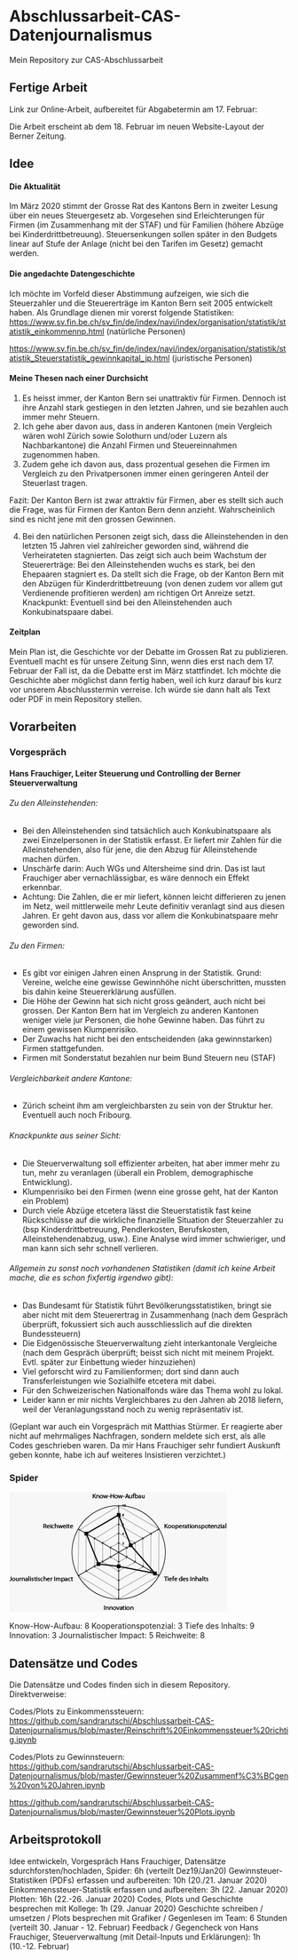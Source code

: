 # Abschlussarbeit-CAS-Datenjournalismus
Mein Repository zur CAS-Abschlussarbeit


## Fertige Arbeit
Link zur Online-Arbeit, aufbereitet für Abgabetermin am 17. Februar: 


Die Arbeit erscheint ab dem 18. Februar im neuen Website-Layout der Berner Zeitung.


## Idee

#### Die Aktualität
Im März 2020 stimmt der Grosse Rat des Kantons Bern in zweiter Lesung über ein neues Steuergesetz ab. Vorgesehen sind Erleichterungen für Firmen (im Zusammenhang mit der STAF) und für Familien (höhere Abzüge bei Kinderdrittbetreuung). Steuersenkungen sollen später in den Budgets linear auf Stufe der Anlage (nicht bei den Tarifen im Gesetz) gemacht werden. 

#### Die angedachte Datengeschichte
Ich möchte im Vorfeld dieser Abstimmung aufzeigen, wie sich die Steuerzahler und die Steuererträge im Kanton Bern seit 2005 entwickelt haben. Als Grundlage dienen mir vorerst folgende Statistiken:
https://www.sv.fin.be.ch/sv_fin/de/index/navi/index/organisation/statistik/statistik_einkommennp.html  (natürliche Personen)

https://www.sv.fin.be.ch/sv_fin/de/index/navi/index/organisation/statistik/statistik_Steuerstatistik_gewinnkapital_jp.html (juristische Personen)


#### Meine Thesen nach einer Durchsicht
1. Es heisst immer, der Kanton Bern sei unattraktiv für Firmen. Dennoch ist ihre Anzahl stark gestiegen in den letzten Jahren, und sie bezahlen auch immer mehr Steuern. 
2. Ich gehe aber davon aus, dass in anderen Kantonen (mein Vergleich wären wohl Zürich sowie Solothurn und/oder Luzern als Nachbarkantone) die Anzahl Firmen und Steuereinnahmen zugenommen haben. 
3. Zudem gehe ich davon aus, dass prozentual gesehen die Firmen im Vergleich zu den Privatpersonen immer einen geringeren Anteil der Steuerlast tragen. 

Fazit: Der Kanton Bern ist zwar attraktiv für Firmen, aber es stellt sich auch die Frage, was für Firmen der Kanton Bern denn anzieht. Wahrscheinlich sind es nicht jene mit den grossen Gewinnen.

4. Bei den natürlichen Personen zeigt sich, dass die Alleinstehenden in den letzten 15 Jahren viel zahlreicher geworden sind, während die Verheirateten stagnierten. Das zeigt sich auch beim Wachstum der Steuererträge: Bei den Alleinstehenden wuchs es stark, bei den Ehepaaren stagniert es. Da stellt sich die Frage, ob der Kanton Bern mit den Abzügen für Kinderdrittbetreuung (von denen zudem vor allem gut Verdienende profitieren werden) am richtigen Ort Anreize setzt. Knackpunkt: Eventuell sind bei den Alleinstehenden auch Konkubinatspaare dabei.


#### Zeitplan
Mein Plan  ist, die Geschichte vor der Debatte im Grossen Rat zu publizieren. Eventuell macht es für unsere Zeitung Sinn, wenn dies erst nach dem 17. Februar der Fall ist, da die Debatte erst im März stattfindet. Ich möchte die Geschichte aber möglichst dann fertig haben, weil ich kurz darauf bis kurz vor unserem Abschlusstermin verreise. Ich würde sie dann halt  als Text oder PDF in mein Repository stellen.


## Vorarbeiten

### Vorgespräch

#### Hans Frauchiger, Leiter Steuerung und Controlling der Berner Steuerverwaltung 
###### Zu den Alleinstehenden: 
- Bei den Alleinstehenden sind tatsächlich auch Konkubinatspaare als zwei Einzelpersonen in der Statistik erfasst. Er liefert mir Zahlen für die Alleinstehenden, also für jene, die den Abzug für Alleinstehende machen dürfen. 
- Unschärfe darin: Auch WGs und Altersheime sind drin. Das ist laut Frauchiger aber vernachlässigbar, es wäre dennoch ein Effekt erkennbar. 
- Achtung: Die Zahlen, die er mir liefert, können leicht differieren zu jenen im Netz, weil mittlerweile mehr Leute definitiv veranlagt sind aus diesen Jahren. Er geht davon aus, dass vor allem die Konkubinatspaare mehr geworden sind. 

###### Zu den Firmen:
- Es gibt vor einigen Jahren einen Ansprung in der Statistik. Grund: Vereine, welche eine gewisse  Gewinnhöhe nicht überschritten, mussten bis dahin keine Steuererklärung ausfüllen. 
- Die Höhe der Gewinn hat sich nicht gross geändert, auch nicht bei grossen. Der Kanton Bern hat im Vergleich zu anderen Kantonen weniger viele jur Personen, die hohe Gewinne haben. Das führt zu einem gewissen Klumpenrisiko. 
- Der Zuwachs hat nicht bei den entscheidenden (aka gewinnstarken) Firmen stattgefunden. 
- Firmen mit Sonderstatut bezahlen nur beim Bund Steuern neu (STAF)

###### Vergleichbarkeit andere Kantone:
- Zürich scheint ihm am vergleichbarsten zu sein von der Struktur her. Eventuell auch noch Fribourg. 


###### Knackpunkte aus seiner Sicht: 
- Die Steuerverwaltung soll effizienter arbeiten, hat aber immer mehr zu tun, mehr zu veranlagen (überall ein Problem, demographische Entwicklung). 
- Klumpenrisiko bei den Firmen (wenn eine grosse geht, hat der Kanton ein Problem)
- Durch viele Abzüge etcetera lässt die Steuerstatistik fast keine Rückschlüsse auf die wirkliche finanzielle Situation der Steuerzahler zu (bsp Kinderdrittbetreuung, Pendlerkosten, Berufskosten, Alleinstehendenabzug, usw.). Eine Analyse wird immer schwieriger, und man kann sich sehr schnell verlieren. 


###### Allgemein zu sonst noch vorhandenen Statistiken (damit ich keine Arbeit mache, die es schon fixfertig irgendwo gibt): 
- Das Bundesamt für Statistik führt Bevölkerungsstatistiken, bringt sie aber nicht mit dem Steuerertrag in Zusammenhang (nach dem Gespräch überprüft, fokussiert sich auch ausschliesslich auf die direkten Bundessteuern)
- Die Eidgenössische Steuerverwaltung zieht interkantonale Vergleiche (nach dem Gespräch überprüft; beisst sich nicht mit meinem Projekt. Evtl. später zur Einbettung wieder hinzuziehen)
- Viel geforscht wird zu Familienformen; dort sind dann auch Transferleistungen wie Sozialhilfe etcetera mit dabei. 
- Für den Schweizerischen Nationalfonds wäre das Thema wohl zu lokal.
- Leider kann er mir nichts Vergleichbares zu den Jahren ab 2018 liefern, weil der Veranlagungsstand noch zu wenig repräsentativ ist.

(Geplant war auch ein Vorgespräch mit Matthias Stürmer. Er reagierte aber nicht auf mehrmaliges Nachfragen, sondern meldete sich erst, als alle Codes geschrieben waren. Da mir Hans Frauchiger sehr fundiert Auskunft geben konnte, habe ich auf weiteres Insistieren verzichtet.)


### Spider


![1](Spider_Abschlussarbeit.jpeg)




Know-How-Aufbau: 8
Kooperationspotenzial: 3
Tiefe des Inhalts: 9
Innovation: 3
Journalistischer Impact: 5
Reichweite: 8


## Datensätze und Codes

Die Datensätze und Codes finden sich in diesem Repository. Direktverweise:

Codes/Plots zu Einkommenssteuern:
https://github.com/sandrarutschi/Abschlussarbeit-CAS-Datenjournalismus/blob/master/Reinschrift%20Einkommenssteuer%20richtig.ipynb

Codes/Plots zu Gewinnsteuern:
https://github.com/sandrarutschi/Abschlussarbeit-CAS-Datenjournalismus/blob/master/Gewinnsteuer%20Zusammenf%C3%BCgen%20von%20Jahren.ipynb

https://github.com/sandrarutschi/Abschlussarbeit-CAS-Datenjournalismus/blob/master/Gewinnsteuer%20Plots.ipynb


## Arbeitsprotokoll

Idee entwickeln, Vorgespräch Hans Frauchiger, Datensätze sdurchforsten/hochladen, Spider: 6h (verteilt Dez19/Jan20)
Gewinnsteuer-Statistiken (PDFs) erfassen und aufbereiten: 10h (20./21. Januar 2020)
Einkommenssteuer-Statistik erfassen und aufbereiten: 3h (22. Januar 2020)
Plotten: 16h (22.-26. Januar 2020)
Codes, Plots und Geschichte besprechen mit Kollege: 1h (29. Januar 2020)
Geschichte schreiben / umsetzen / Plots besprechen mit Grafiker / Gegenlesen im Team: 6 Stunden (verteilt 30. Januar - 12. Februar)
Feedback / Gegencheck von Hans Frauchiger, Steuerverwaltung (mit Detail-Inputs und Erklärungen): 1h (10.-12. Februar)
